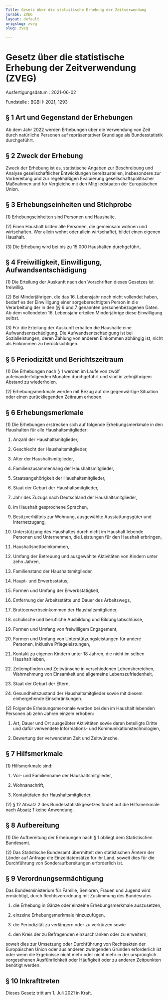 ```yaml
---
Title: Gesetz über die statistische Erhebung der Zeitverwendung
jurabk: ZVEG
layout: default
origslug: zveg
slug: zveg

---
```


# Gesetz über die statistische Erhebung der Zeitverwendung (ZVEG)

Ausfertigungsdatum
:   2021-06-02

Fundstelle
:   BGBl I: 2021, 1293


## § 1 Art und Gegenstand der Erhebungen

Ab dem Jahr 2022 werden Erhebungen über die Verwendung von Zeit durch natürliche Personen auf repräsentativer Grundlage als Bundesstatistik durchgeführt.


## § 2 Zweck der Erhebung

Zweck der Erhebung ist es, statistische Angaben zur Beschreibung und Analyse gesellschaftlicher Entwicklungen bereitzustellen, insbesondere zur Vorbereitung und zur regelmäßigen Evaluierung gesellschaftspolitischer Maßnahmen und für Vergleiche mit den Mitgliedstaaten der Europäischen Union.


## § 3 Erhebungseinheiten und Stichprobe

(1) Erhebungseinheiten sind Personen und Haushalte.

(2) Einen Haushalt bilden alle Personen, die gemeinsam wohnen und wirtschaften. Wer allein wohnt oder allein wirtschaftet, bildet einen eigenen Haushalt.

(3) Die Erhebung wird bei bis zu 15 000 Haushalten durchgeführt.


## § 4 Freiwilligkeit, Einwilligung, Aufwandsentschädigung

(1) Die Erteilung der Auskunft nach den Vorschriften dieses Gesetzes ist freiwillig.

(2) Bei Minderjährigen, die das 16. Lebensjahr noch nicht vollendet haben, bedarf es der Einwilligung einer sorgeberechtigten Person in die Verarbeitung der in den §§ 6 und 7 genannten personenbezogenen Daten. Ab dem vollendeten 16. Lebensjahr erteilen Minderjährige diese Einwilligung selbst.

(3) Für die Erteilung der Auskunft erhalten die Haushalte eine Aufwandsentschädigung. Die Aufwandsentschädigung ist bei Sozialleistungen, deren Zahlung von anderen Einkommen abhängig ist, nicht als Einkommen zu berücksichtigen.


## § 5 Periodizität und Berichtszeitraum

(1) Die Erhebungen nach § 1 werden im Laufe von zwölf aufeinanderfolgenden Monaten durchgeführt und sind in zehnjährigem Abstand zu wiederholen.

(2) Erhebungsmerkmale werden mit Bezug auf die gegenwärtige Situation oder einen zurückliegenden Zeitraum erhoben.


## § 6 Erhebungsmerkmale

(1) Die Erhebungen erstrecken sich auf folgende Erhebungsmerkmale in den Haushalten für alle Haushaltsmitglieder:

1.  Anzahl der Haushaltsmitglieder,


2.  Geschlecht der Haushaltsmitglieder,


3.  Alter der Haushaltsmitglieder,


4.  Familienzusammenhang der Haushaltsmitglieder,


5.  Staatsangehörigkeit der Haushaltsmitglieder,


6.  Staat der Geburt der Haushaltsmitglieder,


7.  Jahr des Zuzugs nach Deutschland der Haushaltsmitglieder,


8.  im Haushalt gesprochene Sprachen,


9.  Besitzverhältnis zur Wohnung, ausgewählte Ausstattungsgüter und Internetzugang,


10. Unterstützung des Haushaltes durch nicht im Haushalt lebende Personen und Unternehmen, die Leistungen für den Haushalt erbringen,


11. Haushaltsnettoeinkommen,


12. Umfang der Betreuung und ausgewählte Aktivitäten von Kindern unter zehn Jahren,


13. Familienstand der Haushaltsmitglieder,


14. Haupt- und Erwerbsstatus,


15. Formen und Umfang der Erwerbstätigkeit,


16. Entfernung der Arbeitsstätte und Dauer des Arbeitswegs,


17. Bruttoerwerbseinkommen der Haushaltsmitglieder,


18. schulische und berufliche Ausbildung und Bildungsabschlüsse,


19. Formen und Umfang von freiwilligem Engagement,


20. Formen und Umfang von Unterstützungsleistungen für andere Personen, inklusive Pflegeleistungen,


21. Kontakt zu eigenen Kindern unter 18 Jahren, die nicht im selben Haushalt leben,


22. Zeitempfinden und Zeitwünsche in verschiedenen Lebensbereichen, Wahrnehmung von Einsamkeit und allgemeine Lebenszufriedenheit,


23. Staat der Geburt der Eltern,


24. Gesundheitszustand der Haushaltsmitglieder sowie mit diesem einhergehende Einschränkungen.




(2) Folgende Erhebungsmerkmale werden bei den im Haushalt lebenden Personen ab zehn Jahren einzeln erhoben:

1.  Art, Dauer und Ort ausgeübter Aktivitäten sowie daran beteiligte Dritte und dafür verwendete Informations- und Kommunikationstechnologien,


2.  Bewertung der verwendeten Zeit und Zeitwünsche.





## § 7 Hilfsmerkmale

(1) Hilfsmerkmale sind:

1.  Vor- und Familienname der Haushaltsmitglieder,


2.  Wohnanschrift,


3.  Kontaktdaten der Haushaltsmitglieder.




(2) § 12 Absatz 2 des Bundesstatistikgesetzes findet auf die Hilfsmerkmale nach Absatz 1 keine Anwendung.


## § 8 Aufbereitung

(1) Die Aufbereitung der Erhebungen nach § 1 obliegt dem Statistischen Bundesamt.

(2) Das Statistische Bundesamt übermittelt den statistischen Ämtern der Länder auf Anfrage die Einzeldatensätze für ihr Land, soweit dies für die Durchführung von Sonderaufbereitungen erforderlich ist.


## § 9 Verordnungsermächtigung

Das Bundesministerium für Familie, Senioren, Frauen und Jugend wird ermächtigt, durch Rechtsverordnung mit Zustimmung des Bundesrates

1.  die Erhebung in Gänze oder einzelne Erhebungsmerkmale auszusetzen,


2.  einzelne Erhebungsmerkmale hinzuzufügen,


3.  die Periodizität zu verlängern oder zu verkürzen sowie


4.  den Kreis der zu Befragenden einzuschränken oder zu erweitern,



soweit dies zur Umsetzung oder Durchführung von Rechtsakten der Europäischen Union oder aus anderen zwingenden Gründen erforderlich ist oder wenn die Ergebnisse nicht mehr oder nicht mehr in der ursprünglich vorgesehenen Ausführlichkeit oder Häufigkeit oder zu anderen Zeitpunkten benötigt werden.


## § 10 Inkrafttreten

Dieses Gesetz tritt am 1. Juli 2021 in Kraft.

